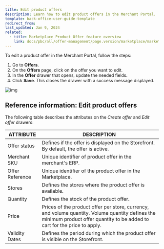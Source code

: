 ```yaml
---
title: Edit product offers
description: Learn how to edit product offers in the Merchant Portal.
template: back-office-user-guide-template
redirect_from:
last_updated: Jan 9, 2024
related:
  - title: Marketplace Product Offer feature overview
    link: docs/pbc/all/offer-management/page.version/marketplace/marketplace-product-offer-feature-overview.html
---
```


To edit a product offer in the Merchant Portal, follow the steps:

1. Go to **Offers**.
2. On the **Offers** page, click on the offer you want to edit.
3. In the **Offer** drawer that opens, update the needed fields.
4. Click **Save**.
    This closes the drawer with a success message displayed.

![img](https://spryker.s3.eu-central-1.amazonaws.com/docs/Marketplace/user+guides/Merchant+Portal+user+guides/Offers/edit-offers.gif)


## Reference information: Edit product offers

The following table describes the attributes on the *Create offer* and *Edit offer* drawers:

| ATTRIBUTE     | DESCRIPTION |
| ------------- |  ------------- |
| Offer status | Defines if the offer is displayed on the Storefront. By default, the offer is active. |
| Merchant SKU     | Unique identifier of product offer in the merchant's ERP.              |
| Offer Reference  | Unique identifier of the product offer in the Marketplace. |
| Stores           | Defines the stores where the product offer is available.      |
| Quantity            | Defines the stock of the product offer.                     |
| Price            | Prices of the product offer per store, currency, and volume quantity. Volume quantity defines the minimum product offer quantity to be added to cart for the price to apply. |
| Validity Dates   | Defines the period during which the product offer is visible on the Storefront. |

